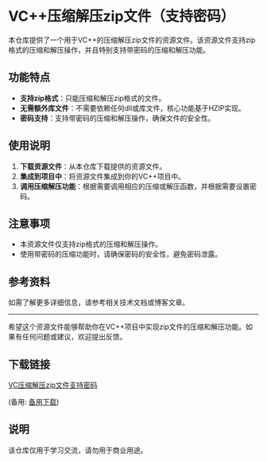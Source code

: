 # VC++压缩解压zip文件（支持密码）

本仓库提供了一个用于VC++的压缩解压zip文件的资源文件。该资源文件支持zip格式的压缩和解压操作，并且特别支持带密码的压缩和解压功能。

## 功能特点

- **支持zip格式**：只能压缩和解压zip格式的文件。
- **无需额外库文件**：不需要依赖任何dll或库文件，核心功能基于HZIP实现。
- **密码支持**：支持带密码的压缩和解压操作，确保文件的安全性。

## 使用说明

1. **下载资源文件**：从本仓库下载提供的资源文件。
2. **集成到项目中**：将资源文件集成到你的VC++项目中。
3. **调用压缩解压功能**：根据需要调用相应的压缩或解压函数，并根据需要设置密码。

## 注意事项

- 本资源文件仅支持zip格式的压缩和解压操作。
- 使用带密码的压缩功能时，请确保密码的安全性，避免密码泄露。

## 参考资料

如需了解更多详细信息，请参考相关技术文档或博客文章。

---

希望这个资源文件能够帮助你在VC++项目中实现zip文件的压缩和解压功能。如果有任何问题或建议，欢迎提出反馈。

## 下载链接
[VC压缩解压zip文件支持密码](https://pan.quark.cn/s/54e41ccb2e54) 

(备用: [备用下载](https://pan.baidu.com/s/1cTn-bkm_NyLJFd2rnjuJjQ?pwd=1234))

## 说明

该仓库仅用于学习交流，请勿用于商业用途。

